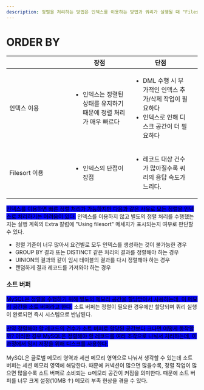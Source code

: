 ```yaml
---
description: 정렬을 처리하는 방법은 인덱스를 이용하는 방법과 쿼리가 실행될 때 "Filesort" 라는 별도의 처리를 이용하는 방법으로 나눌 수 있다.
---
```


# ORDER BY

<table><thead><tr><th width="150"> </th><th>장점</th><th>단점</th><th data-hidden></th></tr></thead><tbody><tr><td>인덱스 이용</td><td><ul><li>인덱스는 정렬된 상태를 유지하기 때문에 정렬 처리가 매우 빠르다</li></ul></td><td><ul><li>DML 수행 시 부가적인 인덱스 추가/삭제 작업이 필요하다</li><li>인덱스로 인해 디스크 공간이 더 필요하다</li></ul></td><td></td></tr><tr><td>Filesort 이용</td><td><ul><li>인덱스의 단점이 장점</li></ul></td><td><ul><li>레코드 대상 건수가 많아질수록 쿼리의 응답 속도가 느리다.</li></ul></td><td></td></tr></tbody></table>

<mark style="background-color:blue;">인덱스를 이용하면 빠른 정렬 처리가 가능하지만 다음과 같은 사유로 모든 정렬을 인덱스로 처리하기는 어려움이 있다.</mark> 인덱스를 이용하지 않고 별도의 정렬 처리를 수행했는지는 실행 계획의 Extra 칼럼에 "Using filesort" 메세지가 표시되는지 여부로 판단할 수 있다.

* 정렬 기준이 너무 많아서 요건별로 모두 인덱스를 생성하는 것이 불가능한 경우
* GROUP BY 결과 또는 DISTINCT 같은 처리의 결과를 정렬해야 하는 경우
* UINION의 결과와 같이 임시 테이블의 결과를 다시 정렬해야 하는 경우
* 랜덤하게 결과 레코드를 가져와야 하는 경우



### 소트 버퍼

<mark style="background-color:blue;">MySQL은 정렬을 수행하기 위해 별도의 메모리 공간을 할당받아서 사용하는데, 이 메모리 공간을 소트 버퍼라고 한다.</mark> 소트 버퍼는 정렬이 필요한 경우에만 할당되며 쿼리 실행이 완료되면 즉시 시스템으로 반납된다.\
\
<mark style="background-color:blue;">만약 정렬해야 할 레코드의 건수가 소트 버퍼로 할당된 공간보다 크다면 어떻게 동작할까? 이러한 경우 MySQL은 정렬해야 할 레코드를 여러 조각으로 나눠서 처리하는데, 이 과정에서 임시 저장을 위해 디스크를 사용한다.</mark>\
\
MySQL은 글로벌 메모리 영역과 세션 메모리 영역으로 나눠서 생각할 수 있는데 소트 버퍼는 세션 메모리 영역에 해당한다. 때문에 커넥션이 많으면 많을수록, 정렬 작업이 많으면 많을수록 소트 버퍼로 소비되는 ㅁ메모리 공간이 커짐을 의미한다. 때문에 소트 버퍼를 너무 크게 설정(10MB ↑) 메모리 부족 현상을 겪을 수 있다.
